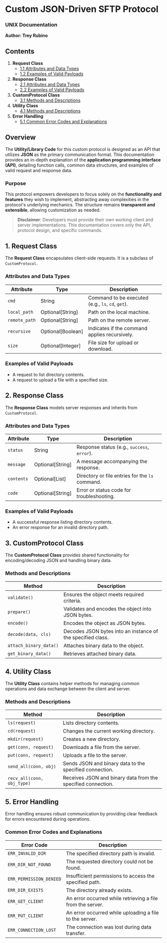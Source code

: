 # Custom JSON-Driven SFTP Protocol  
### UNIX Documentation  
**Author: Trey Rubino**  


## Contents

1. **Request Class**  
   - [1.1 Attributes and Data Types](#attributes-and-data-types)  
   - [1.2 Examples of Valid Payloads](#examples-of-valid-payloads)  
2. **Response Class**  
   - [2.1 Attributes and Data Types](#attributes-and-data-types-1)  
   - [2.2 Examples of Valid Payloads](#examples-of-valid-payloads-1)  
3. **CustomProtocol Class**  
   - [3.1 Methods and Descriptions](#methods-and-descriptions)  
4. **Utility Class**  
   - [4.1 Methods and Descriptions](#methods-and-descriptions-1)  
5. **Error Handling**  
   - [5.1 Common Error Codes and Explanations](#common-error-codes-and-explanations)  


## Overview

The **Utility/Library Code** for this custom protocol is designed as an API that utilizes **JSON** as the primary communication format. This documentation provides an in-depth explanation of the **application programming interface (API)**, detailing function calls, common data structures, and examples of valid request and response data.

### Purpose
This protocol empowers developers to focus solely on the **functionality and features** they wish to implement, abstracting away complexities in the protocol's underlying mechanics. The structure remains **transparent and extensible**, allowing customization as needed.

> **Disclaimer**: Developers must provide their own working client and server implementations. This documentation covers only the API, protocol design, and specific commands.


## 1. Request Class  

The **Request Class** encapsulates client-side requests. It is a subclass of `CustomProtocol`.

### Attributes and Data Types

| Attribute      | Type              | Description                                                 |
|----------------|-------------------|-------------------------------------------------------------|
| `cmd`          | String            | Command to be executed (e.g., `ls`, `cd`, `get`).           |
| `local_path`   | Optional[String]  | Path on the local machine.                                  |
| `remote_path`  | Optional[String]  | Path on the remote server.                                  |
| `recursive`    | Optional[Boolean] | Indicates if the command applies recursively.               |
| `size`         | Optional[Integer] | File size for upload or download.                           |

### Examples of Valid Payloads
- A request to list directory contents.  
- A request to upload a file with a specified size.  


## 2. Response Class  

The **Response Class** models server responses and inherits from `CustomProtocol`.

### Attributes and Data Types

| Attribute      | Type              | Description                                                 |
|----------------|-------------------|-------------------------------------------------------------|
| `status`       | String            | Response status (e.g., `success`, `error`).                 |
| `message`      | Optional[String]  | A message accompanying the response.                        |
| `contents`     | Optional[List]    | Directory or file entries for the `ls` command.             |
| `code`         | Optional[String]  | Error or status code for troubleshooting.                   |

### Examples of Valid Payloads
- A successful response listing directory contents.  
- An error response for an invalid directory path.  

## 3. CustomProtocol Class  

The **CustomProtocol Class** provides shared functionality for encoding/decoding JSON and handling binary data.

### Methods and Descriptions

| Method                  | Description                                                       |
|-------------------------|-------------------------------------------------------------------|
| `validate()`            | Ensures the object meets required criteria.                      |
| `prepare()`             | Validates and encodes the object into JSON bytes.                |
| `encode()`              | Encodes the object as JSON bytes.                                |
| `decode(data, cls)`     | Decodes JSON bytes into an instance of the specified class.       |
| `attach_binary_data()`  | Attaches binary data to the object.                              |
| `get_binary_data()`     | Retrieves attached binary data.                                  |


## 4. Utility Class  

The **Utility Class** contains helper methods for managing common operations and data exchange between the client and server.

### Methods and Descriptions  

| Method                 | Description                                                       |
|------------------------|-------------------------------------------------------------------|
| `ls(request)`          | Lists directory contents.                                        |
| `cd(request)`          | Changes the current working directory.                           |
| `mkdir(request)`       | Creates a new directory.                                         |
| `get(conn, request)`   | Downloads a file from the server.                                |
| `put(conn, request)`   | Uploads a file to the server.                                    |
| `send_all(conn, obj)`  | Sends JSON and binary data to the specified connection.          |
| `recv_all(conn, obj_type)` | Receives JSON and binary data from the specified connection. |


## 5. Error Handling  

Error handling ensures robust communication by providing clear feedback for errors encountered during operations.

### Common Error Codes and Explanations  

| Error Code             | Description                                                       |
|------------------------|-------------------------------------------------------------------|
| `ERR_INVALID_DIR`      | The specified directory path is invalid.                         |
| `ERR_DIR_NOT_FOUND`    | The requested directory could not be found.                      |
| `ERR_PERMISSION_DENIED`| Insufficient permissions to access the specified path.           |
| `ERR_DIR_EXISTS`       | The directory already exists.                                    |
| `ERR_GET_CLIENT`       | An error occurred while retrieving a file from the server.       |
| `ERR_PUT_CLIENT`       | An error occurred while uploading a file to the server.          |
| `ERR_CONNECTION_LOST`  | The connection was lost during data transfer.                    |


